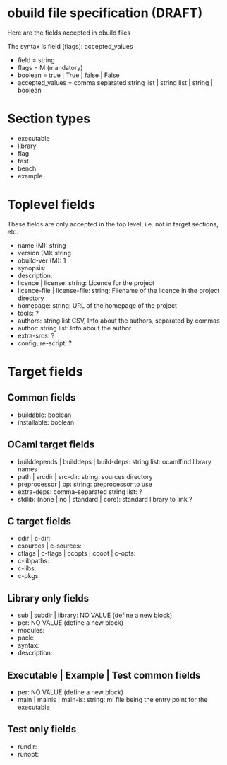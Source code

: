 # obuild file specification (DRAFT)

Here are the fields accepted in obuild files

The syntax is        field (flags): accepted_values

* field = string
* flags = M (mandatory)
* boolean = true | True | false | False
* accepted_values = comma separated string list | string list | string | boolean

# Section types

* executable
* library
* flag
* test
* bench
* example

# Toplevel fields

These fields are only accepted in the top level, i.e. not in target
sections, etc.

* name (M): string
* version (M): string
* obuild-ver (M): 1
* synopsis:
* description:
* licence | license: string: Licence for the project
* licence-file | license-file: string: Filename of the licence in the project directory
* homepage: string: URL of the homepage of the project
* tools: ?
* authors: string list CSV, Info about the authors, separated by commas
* author: string list: Info about the author
* extra-srcs: ?
* configure-script: ?

# Target fields

## Common fields

* buildable: boolean
* installable: boolean

## OCaml target fields

* builddepends | builddeps | build-deps: string list: ocamlfind library names
* path | srcdir | src-dir: string: sources directory
* preprocessor | pp: string: preprocessor to use
* extra-deps: comma-separated string list: ?
* stdlib: (none | no | standard | core): standard library to link ?

## C target fields

* cdir | c-dir:
* csources | c-sources:
* cflags | c-flags | ccopts | ccopt | c-opts:
* c-libpaths:
* c-libs:
* c-pkgs:

## Library only fields

* sub | subdir | library: NO VALUE (define a new block)
* per: NO VALUE (define a new block)
* modules:
* pack:
* syntax:
* description:

## Executable | Example | Test common fields

* per: NO VALUE (define a new block)
* main | mainis | main-is: string: ml file being the entry point for the executable

## Test only fields

* rundir:
* runopt:
